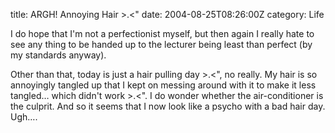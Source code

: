 title: ARGH! Annoying Hair >.<"
date: 2004-08-25T08:26:00Z
category: Life

I do hope that I'm not a perfectionist myself, but then again I really hate to see any thing to be handed up to the lecturer being least than perfect (by my standards anyway).

Other than that, today is just a hair pulling day >.<", no really. My hair is so annoyingly tangled up that I kept on messing around with it to make it less tangled… which didn't work >.<". I do wonder whether the air-conditioner is the culprit. And so it seems that I now look like a psycho with a bad hair day. Ugh….
